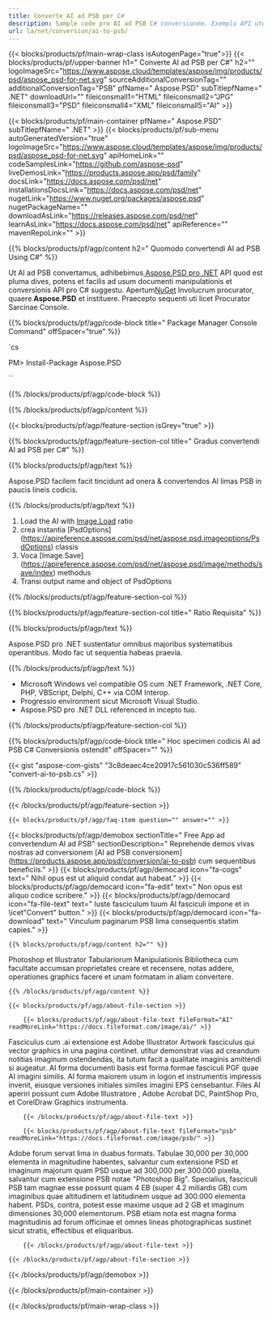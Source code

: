 ```yaml
---
title: Converte AI ad PSB per C#
description: Sample code pro AI ad PSB C# conversionem. Exemplo API utere codice ad batch AI limam ad PSB conversionem intra VB.NET, Asp.NET vel aliqua applicatione NET fundatum.
url: la/net/conversion/ai-to-psb/
---
```


{{< blocks/products/pf/main-wrap-class isAutogenPage="true">}}
{{< blocks/products/pf/upper-banner h1=" Converte AI ad PSB per C#" h2="" logoImageSrc="https://www.aspose.cloud/templates/aspose/img/products/psd/aspose_psd-for-net.svg" sourceAdditionalConversionTag="" additionalConversionTag="PSB" pfName=" Aspose.PSD" subTitlepfName=" .NET" downloadUrl="" fileiconsmall1="HTML" fileiconsmall2="JPG" fileiconsmall3="PSD" fileiconsmall4="XML" fileiconsmall5="AI" >}}

{{< blocks/products/pf/main-container pfName=" Aspose.PSD" subTitlepfName=" .NET" >}}
{{< blocks/products/pf/sub-menu autoGeneratedVersion="true" logoImageSrc="https://www.aspose.cloud/templates/aspose/img/products/psd/aspose_psd-for-net.svg" apiHomeLink="" codeSamplesLink="https://github.com/aspose-psd" liveDemosLink="https://products.aspose.app/psd/family" docsLink="https://docs.aspose.com/psd/net" installationsDocsLink="https://docs.aspose.com/psd/net" nugetLink="https://www.nuget.org/packages/aspose.psd" nugetPackageName="" downloadAsLink="https://releases.aspose.com/psd/net" learnAsLink="https://docs.aspose.com/psd/net" apiReference="" mavenRepoLink="" >}}

{{% blocks/products/pf/agp/content h2=" Quomodo convertendi AI ad PSB Using C#" %}}

Ut AI ad PSB convertamus, adhibebimus<a href="/psd/{{< lang-code >}}net"> Aspose.PSD pro .NET</a> API quod est pluma dives, potens et facilis ad usum documenti manipulationis et conversionis API pro C# suggestu. Apertum<a href="https://www.nuget.org/packages/aspose.psd">NuGet</a> Involucrum procurator, quaere<b> Aspose.PSD</b> et instituere. Praecepto sequenti uti licet Procurator Sarcinae Console.

{{% blocks/products/pf/agp/code-block title=" Package Manager Console Command" offSpacer="true" %}}

`cs

PM> Install-Package Aspose.PSD

``

{{% /blocks/products/pf/agp/code-block %}}

{{% /blocks/products/pf/agp/content %}}

{{< blocks/products/pf/agp/feature-section isGrey="true" >}}

{{% blocks/products/pf/agp/feature-section-col title=" Gradus convertendi AI ad PSB per C#" %}}

{{% blocks/products/pf/agp/text %}}

 Aspose.PSD facilem facit tincidunt ad onera & convertendos AI limas PSB in paucis lineis codicis.

{{% /blocks/products/pf/agp/text %}}

1. Load the AI ​​with [Image.Load](https://apireference.aspose.com/psd/net/aspose.psd/image/methods/load/index) ratio
1. crea instantia [PsdOptions] (https://apireference.aspose.com/psd/net/aspose.psd.imageoptions/PsdOptions) classis
1. Voca [Image.Save] (https://apireference.aspose.com/psd/net/aspose.psd/image/methods/save/index) methodus
1. Transi output name and object of PsdOptions

{{% /blocks/products/pf/agp/feature-section-col %}}

{{% blocks/products/pf/agp/feature-section-col title=" Ratio Requisita" %}}

{{% blocks/products/pf/agp/text %}}

 Aspose.PSD pro .NET sustentatur omnibus majoribus systematibus operantibus. Modo fac ut sequentia habeas praevia.

{{% /blocks/products/pf/agp/text %}}

- Microsoft Windows vel compatible OS cum .NET Framework, .NET Core, PHP, VBScript, Delphi, C++ via COM Interop.
- Progressio environment sicut Microsoft Visual Studio.
- Aspose.PSD pro .NET DLL referenced in incepto tuo.

{{% /blocks/products/pf/agp/feature-section-col %}}

{{% blocks/products/pf/agp/code-block title=" Hoc specimen codicis AI ad PSB C# Conversionis ostendit" offSpacer="" %}}

{{< gist "aspose-com-gists" "3c8deaec4ce20917c561030c536ff589" "convert-ai-to-psb.cs" >}}

{{% /blocks/products/pf/agp/code-block %}}

{{< /blocks/products/pf/agp/feature-section >}}

    {{< blocks/products/pf/agp/faq-item question="" answer="" >}}
 

<!-- aboutfile Starts -->

{{< blocks/products/pf/agp/demobox sectionTitle=" Free App ad convertendum AI ad PSB" sectionDescription=" Reprehende demos vivas nostras ad conversionem [AI ad PSB conversionem] (https://products.aspose.app/psd/conversion/ai-to-psb) cum sequentibus beneficiis." >}}
        {{< blocks/products/pf/agp/democard icon="fa-cogs" text=" Nihil opus est ut aliquid condat aut habeat." >}}
        {{< blocks/products/pf/agp/democard icon="fa-edit" text=" Non opus est aliquo codice scribere." >}}
        {{< blocks/products/pf/agp/democard icon="fa-file-text" text=" Iuste fasciculum tuum AI fasciculi impone et in \icet\"Convert\" button." >}}
        {{< blocks/products/pf/agp/democard icon="fa-download" text=" Vinculum paginarum PSB lima consequentis statim capies." >}}

    {{% blocks/products/pf/agp/content h2="" %}}

Photoshop et Illustrator Tabulariorum Manipulationis Bibliotheca cum facultate accumsan proprietates creare et recensere, notas addere, operationes graphics facere et unam formatam in aliam convertere.



    {{% /blocks/products/pf/agp/content %}}

    {{< blocks/products/pf/agp/about-file-section >}}

        {{< blocks/products/pf/agp/about-file-text fileFormat="AI" readMoreLink="https://docs.fileformat.com/image/ai/" >}}
Fasciculus cum .ai extensione est Adobe Illustrator Artwork fasciculus qui vector graphics in una pagina continet. utitur demonstrat vias ad creandum notitias imaginum ostendendas, ita tutum facit a qualitate imaginis amittendi si augeatur. AI forma documenti basis est forma formae fasciculi PGF quae AI imagini similis. AI forma maiorem usum in logon et instrumentis impressis invenit, eiusque versiones initiales similes imagini EPS censebantur. Files AI aperiri possunt cum Adobe Illustratore , Adobe Acrobat DC, PaintShop Pro, et CorelDraw Graphics instrumenta.

        {{< /blocks/products/pf/agp/about-file-text >}}

        {{< blocks/products/pf/agp/about-file-text fileFormat="psb" readMoreLink="https://docs.fileformat.com/image/psb/" >}}
Adobe forum servat lima in duabus formats. Tabulae 30,000 per 30,000 elementa in magnitudine habentes, salvantur cum extensione PSD et imaginum majorum quam PSD usque ad 300,000 per 300.000 pixella, salvantur cum extensione PSB notae "Photoshop Big". Specialius, fasciculi PSB tam magnae esse possunt quam 4 EB (super 4.2 miliardis GB) cum imaginibus quae altitudinem et latitudinem usque ad 300.000 elementa habent. PSDs, contra, potest esse maxime usque ad 2 GB et imaginum dimensiones 30,000 elementorum. PSB etiam nota est magna forma magnitudinis ad forum officinae et omnes lineas photographicas sustinet sicut stratis, effectibus et eliquaribus.

        {{< /blocks/products/pf/agp/about-file-text >}}

    {{< /blocks/products/pf/agp/about-file-section >}}

{{< /blocks/products/pf/agp/demobox >}}

<!-- aboutfile Ends -->



{{< /blocks/products/pf/main-container >}}
    
{{< /blocks/products/pf/main-wrap-class >}}
